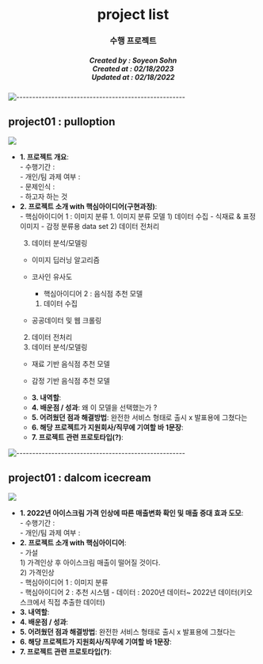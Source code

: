 <h1 align="center"> project list </h1>
<h3 align="center"> 수행 프로젝트 </h3>
<h5 align="center"> Created by : Soyeon Sohn<br>
Created at : 02/18/2023<br>
Updated at : 02/18/2022</h5>




<!-- 프로젝트1 내용 -->
![-----------------------------------------------------](https://raw.githubusercontent.com/andreasbm/readme/master/assets/lines/rainbow.png)


<h2 id="project 1"> project01 : pulloption </h2>
<img src="풀옵션 이미지">

<p align="justify"> 
<ul>
  <li><b>1. 프로젝트 개요</b>: </li>
  - 수행기간 : <br>
  - 개인/팀 과제 여부 : <br>
  - 문제인식 : <br>
  - 하고자 하는 것 <br>
  
  <li><b>2. 프로젝트 소개 with 핵심아이디어(구현과정)</b>: </li>
  - 핵심아이디어 1 : 이미지 분류
  1. 이미지 분류 모델
1) 데이터 수집
- 식재료 & 표정 이미지
- 감정 분류용 data set
2) 데이터 전처리

3) 데이터 분석/모델링
- 이미지 딥러닝 알고리즘
- 코사인 유사도

  - 핵심아이디어 2 : 음식점 추천 모델
  1) 데이터 수집
- 공공데이터 및 웹 크롤링
2) 데이터 전처리
3) 데이터 분석/모델링
- 재료 기반 음식점 추천 모델
- 감정 기반 음식점 추천 모델

  
  <li><b>3. 내역할</b>: </li>
  <li><b>4. 배운점 / 성과</b>: 왜 이 모델을 선택했는가 ?  </li>
  <li><b>5. 어려웠던 점과 해결방법</b>: 완전한 서비스 형태로 출시 x 발표용에 그쳤다는 </li>
  <li><b>6. 해당 프로젝트가 지원회사/직무에 기여할 바 1문장</b>: </li>
  <li><b>7. 프로젝트 관련 프로토타입(?)</b>: </li>
</ul>
</p>


<!-- 프로젝트2 내용 -->
![-----------------------------------------------------](https://raw.githubusercontent.com/andreasbm/readme/master/assets/lines/rainbow.png)


<h2 id="project 1"> project01 : dalcom icecream </h2>
<img src="달콤 이미지">

<p align="justify"> 
<ul>
  <li><b>1. 2022년 아이스크림 가격 인상에 따른 매출변화 확인 및 매출 증대 효과 도모</b>: </li>
  - 수행기간 : <br>
  - 개인/팀 과제 여부 : <br>
  <li><b>2. 프로젝트 소개 with 핵심아이디어</b>: </li>
  - 가설<br>
  1) 가격인상 후 아이스크림 매출이 떨어질 것이다.<br>
  2) 가격인상<br>
  - 핵심아이디어 1 : 이미지 분류<br>
  - 핵심아이디어 2 : 추천 시스템
  - 데이터 : 2020년 데이터~ 2022년 데이터(키오스크에서 직접 추출한 데이터)
  <li><b>3. 내역할</b>: </li>
  <li><b>4. 배운점 / 성과</b>: </li>
  <li><b>5. 어려웠던 점과 해결방법</b>: 완전한 서비스 형태로 출시 x 발표용에 그쳤다는 </li>
  <li><b>6. 해당 프로젝트가 지원회사/직무에 기여할 바 1문장</b>: </li>
  <li><b>7. 프로젝트 관련 프로토타입(?)</b>: </li>
</ul>
</p>
